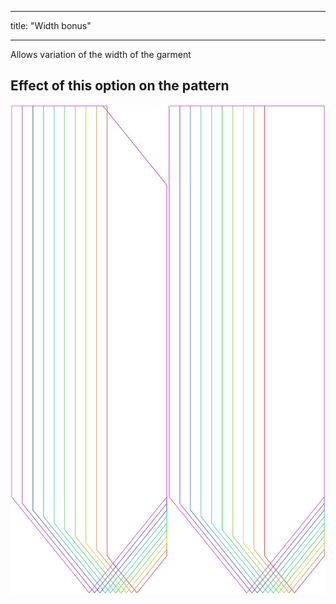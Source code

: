 ***

title: "Width bonus"

***

Allows variation of the width of the garment

## Effect of this option on the pattern

![This image shows the effect of this option by superimposing several variants that have a different value for this option](walburga_widthbonus_sample.svg "Effect of this option on the pattern")
